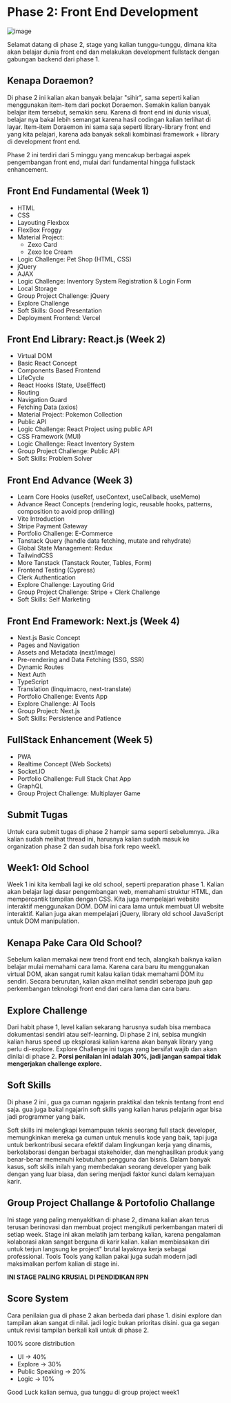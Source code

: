 # Phase 2: Front End Development
![image](https://github.com/user-attachments/assets/4e62769d-749f-45e7-9d65-ee1fcec201d0)

Selamat datang di phase 2, stage yang kalian tunggu-tunggu, dimana kita akan belajar dunia front end dan melakukan development fullstack dengan gabungan backend dari phase 1.

## Kenapa Doraemon?
Di phase 2 ini kalian akan banyak belajar "sihir", sama seperti kalian menggunakan item-item dari pocket Doraemon. Semakin kalian banyak belajar item tersebut, semakin seru. Karena di front end ini dunia visual, belajar nya bakal lebih semangat karena hasil codingan kalian terlihat di layar. Item-item Doraemon ini sama saja seperti library-library front end yang kita pelajari, karena ada banyak sekali kombinasi framework + library di development front end.

Phase 2 ini terdiri dari 5 minggu yang mencakup berbagai aspek pengembangan front end, mulai dari fundamental hingga fullstack enhancement.

## Front End Fundamental (Week 1)
- HTML
- CSS
- Layouting Flexbox
- FlexBox Froggy
- Material Project:
  - Zexo Card
  - Zexo Ice Cream
- Logic Challenge: Pet Shop (HTML, CSS)
- jQuery
- AJAX
- Logic Challenge: Inventory System Registration & Login Form
- Local Storage
- Group Project Challenge: jQuery
- Explore Challenge
- Soft Skills: Good Presentation
- Deployment Frontend: Vercel

## Front End Library: React.js (Week 2)
- Virtual DOM
- Basic React Concept
- Components Based Frontend
- LifeCycle
- React Hooks (State, UseEffect)
- Routing
- Navigation Guard
- Fetching Data (axios)
- Material Project: Pokemon Collection
- Public API
- Logic Challenge: React Project using public API
- CSS Framework (MUI)
- Logic Challenge: React Inventory System
- Group Project Challenge: Public API
- Soft Skills: Problem Solver

## Front End Advance (Week 3)
- Learn Core Hooks (useRef, useContext, useCallback, useMemo)
- Advance React Concepts (rendering logic, reusable hooks, patterns, composition to avoid prop drilling)
- Vite Introduction
- Stripe Payment Gateway
- Portfolio Challenge: E-Commerce
- Tanstack Query (handle data fetching, mutate and rehydrate)
- Global State Management: Redux
- TailwindCSS
- More Tanstack (Tanstack Router, Tables, Form)
- Frontend Testing (Cypress)
- Clerk Authentication
- Explore Challenge: Layouting Grid
- Group Project Challenge: Stripe + Clerk Challenge
- Soft Skills: Self Marketing

## Front End Framework: Next.js (Week 4)
- Next.js Basic Concept
- Pages and Navigation
- Assets and Metadata (next/image)
- Pre-rendering and Data Fetching (SSG, SSR)
- Dynamic Routes
- Next Auth
- TypeScript
- Translation (linquimacro, next-translate)
- Portfolio Challenge: Events App
- Explore Challenge: AI Tools
- Group Project: Next.js
- Soft Skills: Persistence and Patience

## FullStack Enhancement (Week 5)
- PWA
- Realtime Concept (Web Sockets)
- Socket.IO
- Portfolio Challenge: Full Stack Chat App
- GraphQL
- Group Project Challenge: Multiplayer Game


## Submit Tugas
Untuk cara submit tugas di phase 2 hampir sama seperti sebelumnya. Jika kalian sudah melihat thread ini, harusnya kalian sudah masuk ke organization phase 2 dan sudah bisa fork repo week1.

## Week1: Old School
Week 1 ini kita kembali lagi ke old school, seperti preparation phase 1. Kalian akan belajar lagi dasar pengembangan web, memahami struktur HTML, dan mempercantik tampilan dengan CSS. Kita juga mempelajari website interaktif menggunakan DOM. DOM ini cara lama untuk membuat UI website interaktif. Kalian juga akan mempelajari jQuery, library old school JavaScript untuk DOM manipulation.

## Kenapa Pake Cara Old School?
Sebelum kalian memakai new trend front end tech, alangkah baiknya kalian belajar mulai memahami cara lama. Karena cara baru itu menggunakan virtual DOM, akan sangat rumit kalau kalian tidak memahami DOM itu sendiri. Secara berurutan, kalian akan melihat sendiri seberapa jauh gap perkembangan teknologi front end dari cara lama dan cara baru.

## Explore Challenge
Dari habit phase 1, level kalian sekarang harusnya sudah bisa membaca dokumentasi sendiri atau self-learning. Di phase 2 ini, sebisa mungkin kalian harus speed up eksplorasi kalian karena akan banyak library yang perlu di-explore. Explore Challenge ini tugas yang bersifat wajib dan akan dinilai di phase 2. 
**Porsi penilaian ini adalah 30%, jadi jangan sampai tidak mengerjakan challenge explore.**

## Soft Skills
Di phase 2 ini , gua ga cuman ngajarin praktikal dan teknis tentang front end saja. gua juga bakal ngajarin soft skills yang kalian harus pelajarin agar bisa jadi programmer yang baik.

Soft skills ini melengkapi kemampuan teknis seorang full stack developer, memungkinkan mereka ga cuman untuk menulis kode yang baik, tapi juga untuk berkontribusi secara efektif dalam lingkungan kerja yang dinamis, berkolaborasi dengan berbagai stakeholder, dan menghasilkan produk yang benar-benar memenuhi kebutuhan pengguna dan bisnis. Dalam banyak kasus, soft skills inilah yang membedakan seorang developer yang baik dengan yang luar biasa, dan sering menjadi faktor kunci dalam kemajuan karir.

## Group Project Challange & Portofolio Challange
Ini stage yang paling menyakitkan di phase 2, dimana kalian akan terus terusan berinovasi dan membuat project mengikuti perkembangan materi di setiap week. 
Stage ini akan melatih jam terbang kalian, karena pengalaman kolaborasi akan sangat berguna di karir kalian. kalian membiasakan diri untuk terjun langsung ke project" brutal layaknya kerja sebagai professional.
Tools Tools yang kalian pakai juga sudah modern jadi maksimalkan perfom kalian di stage ini. 

**INI STAGE PALING KRUSIAL DI PENDIDIKAN RPN**


## Score System
Cara penilaian gua di phase 2 akan berbeda dari phase 1. disini explore dan tampilan akan sangat di nilai. jadi logic bukan prioritas disini. gua ga segan untuk revisi tampilan berkali kali untuk di phase 2.

100% score distribution
- UI -> 40%
- Explore -> 30%
- Public Speaking -> 20%
- Logic -> 10%

Good Luck kalian semua, gua tunggu di group project week1

